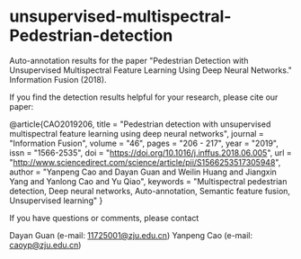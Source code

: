 # unsupervised-multispectral-Pedestrian-detection
Auto-annotation results for the paper "Pedestrian Detection with Unsupervised Multispectral Feature Learning Using Deep Neural Networks." Information Fusion (2018).

If you find the detection results helpful for your research, please cite our paper:

@article{CAO2019206,
title = "Pedestrian detection with unsupervised multispectral feature learning using deep neural networks",
journal = "Information Fusion",
volume = "46",
pages = "206 - 217",
year = "2019",
issn = "1566-2535",
doi = "https://doi.org/10.1016/j.inffus.2018.06.005",
url = "http://www.sciencedirect.com/science/article/pii/S1566253517305948",
author = "Yanpeng Cao and Dayan Guan and Weilin Huang and Jiangxin Yang and Yanlong Cao and Yu Qiao",
keywords = "Multispectral pedestrian detection, Deep neural networks, Auto-annotation, Semantic feature fusion, Unsupervised learning"
}

If you have questions or comments, please contact

Dayan Guan (e-mail: 11725001@zju.edu.cn) Yanpeng Cao (e-mail: caoyp@zju.edu.cn)
